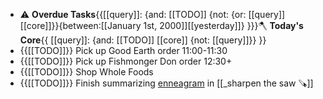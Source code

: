- ⚠️ **Overdue Tasks**{{[[query]]: {and: [[TODO]]  {not: {or: [[query]] [[core]]}}{between:[[January 1st, 2000]][[yesterday]]} }}}🪓 **Today's Core**{{ [[query]]: {and: [[TODO]] [[core]] {not: [[query]]}} }}
- {{[[TODO]]}} Pick up Good Earth order 11:00-11:30 
- {{[[TODO]]}} Pick up Fishmonger Don order 12:30+ 
- {{[[TODO]]}} Shop Whole Foods 
- {{[[TODO]]}} Finish summarizing [enneagram](https://www.enneagraminstitute.com/type-5) in [[_sharpen the saw 🪚]]
